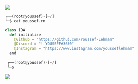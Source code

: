 ![](https://komarev.com/ghpvc/?username=Youssef-Lehmam)

```python
┌──(root@youssef)-[~/]
└─$ cat youssef.rn

class IDA
  def initialize
    @Github = "https://github.com/Youssef-Lehmam"
    @Discord = "! YOUSSEF#3660"
    @Instagram = "https://www.instagram.com/yousseflehmam"
  end
  
 ┌──(root@youssef)-[~/]
 └─$
```

 



















![](https://raw.githubusercontent.com/Sutil/Sutil/2b2fad3bf54522bb30c8c170591fc68ff51b69e6/github-contribution-grid-snake2.svg)
